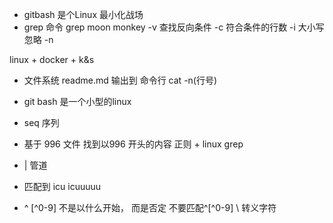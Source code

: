 - gitbash 是个Linux 最小化战场
- grep 命令
    grep moon monkey
    -v 查找反向条件
    -c 符合条件的行数
    -i 大小写忽略
    -n 

linux + docker + k&s
 - 文件系统 readme.md 输出到 命令行
    cat -n(行号)
 - git bash 是一个小型的linux
 - seq 序列 

 - 基于 996 文件 找到以996 开头的内容
    正则 + linux grep 
 - | 管道 
 - 匹配到 icu icuuuuu
- \^  [^0-9] 不是以什么开始， 而是否定 不要匹配^[^0-9]  \ 转义字符